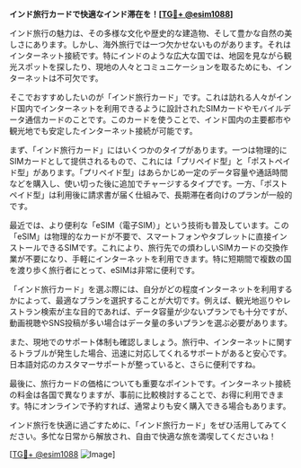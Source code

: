 **インド旅行カードで快適なインド滞在を！[[TG💪+ @esim1088](https://t.me/s/esim1088)]**

インド旅行の魅力は、その多様な文化や歴史的な建造物、そして豊かな自然の美しさにあります。しかし、海外旅行では一つ欠かせないものがあります。それはインターネット接続です。特にインドのような広大な国では、地図を見ながら観光スポットを探したり、現地の人々とコミュニケーションを取るためにも、インターネットは不可欠です。

そこでおすすめしたいのが「インド旅行カード」です。これは訪れる人々がインド国内でインターネットを利用できるように設計されたSIMカードやモバイルデータ通信カードのことです。このカードを使うことで、インド国内の主要都市や観光地でも安定したインターネット接続が可能です。

まず、「インド旅行カード」にはいくつかのタイプがあります。一つは物理的にSIMカードとして提供されるもので、これには「プリペイド型」と「ポストペイド型」があります。「プリペイド型」はあらかじめ一定のデータ容量や通話時間などを購入し、使い切った後に追加でチャージするタイプです。一方、「ポストペイド型」は利用後に請求書が届く仕組みで、長期滞在者向けのプランが一般的です。

最近では、より便利な「eSIM（電子SIM）」という技術も普及しています。この「eSIM」は物理的なカードが不要で、スマートフォンやタブレットに直接インストールできるSIMです。これにより、旅行先での煩わしいSIMカードの交換作業が不要になり、手軽にインターネットを利用できます。特に短期間で複数の国を渡り歩く旅行者にとって、eSIMは非常に便利です。

「インド旅行カード」を選ぶ際には、自分がどの程度インターネットを利用するかによって、最適なプランを選択することが大切です。例えば、観光地巡りやレストラン検索が主な目的であれば、データ容量が少ないプランでも十分ですが、動画視聴やSNS投稿が多い場合はデータ量の多いプランを選ぶ必要があります。

また、現地でのサポート体制も確認しましょう。旅行中、インターネットに関するトラブルが発生した場合、迅速に対応してくれるサポートがあると安心です。日本語対応のカスタマーサポートが整っていると、さらに便利ですね。

最後に、旅行カードの価格についても重要なポイントです。インターネット接続の料金は各国で異なりますが、事前に比較検討することで、お得に利用できます。特にオンラインで予約すれば、通常よりも安く購入できる場合もあります。

インド旅行を快適に過ごすために、「インド旅行カード」をぜひ活用してみてください。多忙な日常から解放され、自由で快適な旅を満喫してくださいね！

[[TG💪+ @esim1088](https://t.me/s/esim1088) ![Image](https://i.postimg.cc/Y0z9fWf4/image.png)]